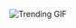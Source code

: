![Trending GIF](https://media4.giphy.com/media/v1.Y2lkPThiYjIxNzcya3g0cTlvNWNnbGZndnhncWRiZGxjdmpvNnZsbHQxcnpoZGJuZDhyaiZlcD12MV9naWZzX3NlYXJjaCZjdD1n/xUPGcEliCc7bETyfO8/giphy.gif)
